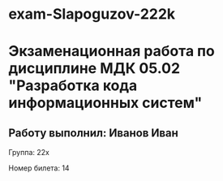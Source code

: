 # exam-Slapoguzov-222k
# Экзаменационная работа по дисциплине МДК 05.02 "Разработка кода информационных систем"

## Работу выполнил: Иванов Иван

Группа: 22x

Номер билета: 14
